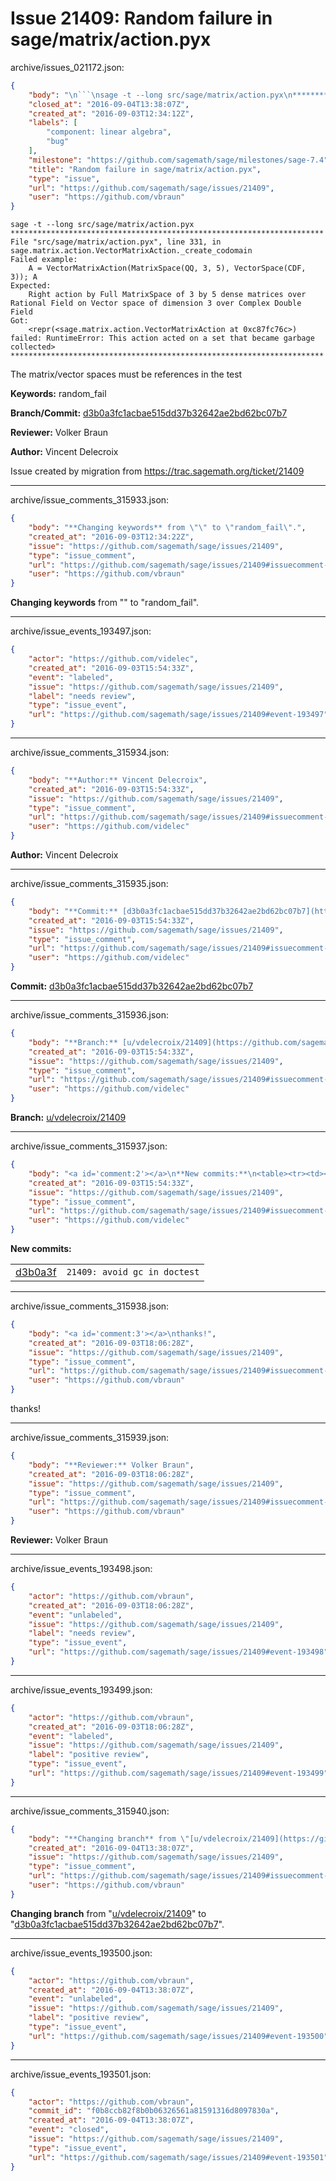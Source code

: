 # Issue 21409: Random failure in sage/matrix/action.pyx

archive/issues_021172.json:
```json
{
    "body": "\n```\nsage -t --long src/sage/matrix/action.pyx\n**********************************************************************\nFile \"src/sage/matrix/action.pyx\", line 331, in sage.matrix.action.VectorMatrixAction._create_codomain\nFailed example:\n    A = VectorMatrixAction(MatrixSpace(QQ, 3, 5), VectorSpace(CDF, 3)); A\nExpected:\n    Right action by Full MatrixSpace of 3 by 5 dense matrices over Rational Field on Vector space of dimension 3 over Complex Double Field\nGot:\n    <repr(<sage.matrix.action.VectorMatrixAction at 0xc87fc76c>) failed: RuntimeError: This action acted on a set that became garbage collected>\n**********************************************************************\n```\nThe matrix/vector spaces must be references in the test\n\n**Keywords:** random_fail\n\n**Branch/Commit:** [d3b0a3fc1acbae515dd37b32642ae2bd62bc07b7](https://github.com/sagemath/sagetrac-mirror/commit/d3b0a3fc1acbae515dd37b32642ae2bd62bc07b7)\n\n**Reviewer:** Volker Braun\n\n**Author:** Vincent Delecroix\n\nIssue created by migration from https://trac.sagemath.org/ticket/21409\n\n",
    "closed_at": "2016-09-04T13:38:07Z",
    "created_at": "2016-09-03T12:34:12Z",
    "labels": [
        "component: linear algebra",
        "bug"
    ],
    "milestone": "https://github.com/sagemath/sage/milestones/sage-7.4",
    "title": "Random failure in sage/matrix/action.pyx",
    "type": "issue",
    "url": "https://github.com/sagemath/sage/issues/21409",
    "user": "https://github.com/vbraun"
}
```

```
sage -t --long src/sage/matrix/action.pyx
**********************************************************************
File "src/sage/matrix/action.pyx", line 331, in sage.matrix.action.VectorMatrixAction._create_codomain
Failed example:
    A = VectorMatrixAction(MatrixSpace(QQ, 3, 5), VectorSpace(CDF, 3)); A
Expected:
    Right action by Full MatrixSpace of 3 by 5 dense matrices over Rational Field on Vector space of dimension 3 over Complex Double Field
Got:
    <repr(<sage.matrix.action.VectorMatrixAction at 0xc87fc76c>) failed: RuntimeError: This action acted on a set that became garbage collected>
**********************************************************************
```
The matrix/vector spaces must be references in the test

**Keywords:** random_fail

**Branch/Commit:** [d3b0a3fc1acbae515dd37b32642ae2bd62bc07b7](https://github.com/sagemath/sagetrac-mirror/commit/d3b0a3fc1acbae515dd37b32642ae2bd62bc07b7)

**Reviewer:** Volker Braun

**Author:** Vincent Delecroix

Issue created by migration from https://trac.sagemath.org/ticket/21409





---

archive/issue_comments_315933.json:
```json
{
    "body": "**Changing keywords** from \"\" to \"random_fail\".",
    "created_at": "2016-09-03T12:34:22Z",
    "issue": "https://github.com/sagemath/sage/issues/21409",
    "type": "issue_comment",
    "url": "https://github.com/sagemath/sage/issues/21409#issuecomment-315933",
    "user": "https://github.com/vbraun"
}
```

**Changing keywords** from "" to "random_fail".



---

archive/issue_events_193497.json:
```json
{
    "actor": "https://github.com/videlec",
    "created_at": "2016-09-03T15:54:33Z",
    "event": "labeled",
    "issue": "https://github.com/sagemath/sage/issues/21409",
    "label": "needs review",
    "type": "issue_event",
    "url": "https://github.com/sagemath/sage/issues/21409#event-193497"
}
```



---

archive/issue_comments_315934.json:
```json
{
    "body": "**Author:** Vincent Delecroix",
    "created_at": "2016-09-03T15:54:33Z",
    "issue": "https://github.com/sagemath/sage/issues/21409",
    "type": "issue_comment",
    "url": "https://github.com/sagemath/sage/issues/21409#issuecomment-315934",
    "user": "https://github.com/videlec"
}
```

**Author:** Vincent Delecroix



---

archive/issue_comments_315935.json:
```json
{
    "body": "**Commit:** [d3b0a3fc1acbae515dd37b32642ae2bd62bc07b7](https://github.com/sagemath/sagetrac-mirror/commit/d3b0a3fc1acbae515dd37b32642ae2bd62bc07b7)",
    "created_at": "2016-09-03T15:54:33Z",
    "issue": "https://github.com/sagemath/sage/issues/21409",
    "type": "issue_comment",
    "url": "https://github.com/sagemath/sage/issues/21409#issuecomment-315935",
    "user": "https://github.com/videlec"
}
```

**Commit:** [d3b0a3fc1acbae515dd37b32642ae2bd62bc07b7](https://github.com/sagemath/sagetrac-mirror/commit/d3b0a3fc1acbae515dd37b32642ae2bd62bc07b7)



---

archive/issue_comments_315936.json:
```json
{
    "body": "**Branch:** [u/vdelecroix/21409](https://github.com/sagemath/sagetrac-mirror/tree/u/vdelecroix/21409)",
    "created_at": "2016-09-03T15:54:33Z",
    "issue": "https://github.com/sagemath/sage/issues/21409",
    "type": "issue_comment",
    "url": "https://github.com/sagemath/sage/issues/21409#issuecomment-315936",
    "user": "https://github.com/videlec"
}
```

**Branch:** [u/vdelecroix/21409](https://github.com/sagemath/sagetrac-mirror/tree/u/vdelecroix/21409)



---

archive/issue_comments_315937.json:
```json
{
    "body": "<a id='comment:2'></a>\n**New commits:**\n<table><tr><td><a href=\"https://github.com/sagemath/sagetrac-mirror/commit/d3b0a3fc1acbae515dd37b32642ae2bd62bc07b7\">d3b0a3f</a></td><td><code>21409: avoid gc in doctest</code></td></tr></table>\n",
    "created_at": "2016-09-03T15:54:33Z",
    "issue": "https://github.com/sagemath/sage/issues/21409",
    "type": "issue_comment",
    "url": "https://github.com/sagemath/sage/issues/21409#issuecomment-315937",
    "user": "https://github.com/videlec"
}
```

<a id='comment:2'></a>
**New commits:**
<table><tr><td><a href="https://github.com/sagemath/sagetrac-mirror/commit/d3b0a3fc1acbae515dd37b32642ae2bd62bc07b7">d3b0a3f</a></td><td><code>21409: avoid gc in doctest</code></td></tr></table>




---

archive/issue_comments_315938.json:
```json
{
    "body": "<a id='comment:3'></a>\nthanks!",
    "created_at": "2016-09-03T18:06:28Z",
    "issue": "https://github.com/sagemath/sage/issues/21409",
    "type": "issue_comment",
    "url": "https://github.com/sagemath/sage/issues/21409#issuecomment-315938",
    "user": "https://github.com/vbraun"
}
```

<a id='comment:3'></a>
thanks!



---

archive/issue_comments_315939.json:
```json
{
    "body": "**Reviewer:** Volker Braun",
    "created_at": "2016-09-03T18:06:28Z",
    "issue": "https://github.com/sagemath/sage/issues/21409",
    "type": "issue_comment",
    "url": "https://github.com/sagemath/sage/issues/21409#issuecomment-315939",
    "user": "https://github.com/vbraun"
}
```

**Reviewer:** Volker Braun



---

archive/issue_events_193498.json:
```json
{
    "actor": "https://github.com/vbraun",
    "created_at": "2016-09-03T18:06:28Z",
    "event": "unlabeled",
    "issue": "https://github.com/sagemath/sage/issues/21409",
    "label": "needs review",
    "type": "issue_event",
    "url": "https://github.com/sagemath/sage/issues/21409#event-193498"
}
```



---

archive/issue_events_193499.json:
```json
{
    "actor": "https://github.com/vbraun",
    "created_at": "2016-09-03T18:06:28Z",
    "event": "labeled",
    "issue": "https://github.com/sagemath/sage/issues/21409",
    "label": "positive review",
    "type": "issue_event",
    "url": "https://github.com/sagemath/sage/issues/21409#event-193499"
}
```



---

archive/issue_comments_315940.json:
```json
{
    "body": "**Changing branch** from \"[u/vdelecroix/21409](https://github.com/sagemath/sagetrac-mirror/tree/u/vdelecroix/21409)\" to \"[d3b0a3fc1acbae515dd37b32642ae2bd62bc07b7](https://github.com/sagemath/sagetrac-mirror/commit/d3b0a3fc1acbae515dd37b32642ae2bd62bc07b7)\".",
    "created_at": "2016-09-04T13:38:07Z",
    "issue": "https://github.com/sagemath/sage/issues/21409",
    "type": "issue_comment",
    "url": "https://github.com/sagemath/sage/issues/21409#issuecomment-315940",
    "user": "https://github.com/vbraun"
}
```

**Changing branch** from "[u/vdelecroix/21409](https://github.com/sagemath/sagetrac-mirror/tree/u/vdelecroix/21409)" to "[d3b0a3fc1acbae515dd37b32642ae2bd62bc07b7](https://github.com/sagemath/sagetrac-mirror/commit/d3b0a3fc1acbae515dd37b32642ae2bd62bc07b7)".



---

archive/issue_events_193500.json:
```json
{
    "actor": "https://github.com/vbraun",
    "created_at": "2016-09-04T13:38:07Z",
    "event": "unlabeled",
    "issue": "https://github.com/sagemath/sage/issues/21409",
    "label": "positive review",
    "type": "issue_event",
    "url": "https://github.com/sagemath/sage/issues/21409#event-193500"
}
```



---

archive/issue_events_193501.json:
```json
{
    "actor": "https://github.com/vbraun",
    "commit_id": "f0b8ccb82f8b0b06326561a81591316d8097830a",
    "created_at": "2016-09-04T13:38:07Z",
    "event": "closed",
    "issue": "https://github.com/sagemath/sage/issues/21409",
    "type": "issue_event",
    "url": "https://github.com/sagemath/sage/issues/21409#event-193501"
}
```
